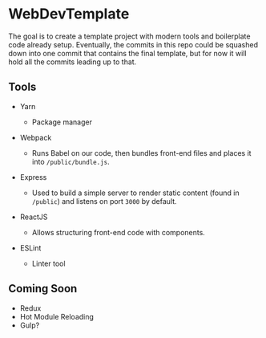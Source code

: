 # WebDevTemplate

The goal is to create a template project with modern tools and boilerplate code already setup. Eventually, the commits in this repo could be squashed down into one commit that contains the final template, but for now it will hold all the commits leading up to that.

## Tools

- Yarn
  - Package manager

- Webpack
  - Runs Babel on our code, then bundles front-end files and places it into `/public/bundle.js`.

- Express
  - Used to build a simple server to render static content (found in `/public`) and listens on port `3000` by default.

- ReactJS
  - Allows structuring front-end code with components.

- ESLint
  - Linter tool

## Coming Soon

- Redux
- Hot Module Reloading
- Gulp?
